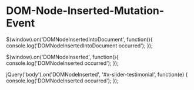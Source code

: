 # DOM-Node-Inserted-Mutation-Event

$(window).on('DOMNodeInsertedIntoDocument', function(){
  console.log('DOMNodeInsertedIntoDocument occurred');
});

$(window).on('DOMNodeInserted', function(){
  console.log('DOMNodeInserted occurred');
});

 jQuery('body').on('DOMNodeInserted', '#x-slider-testimonial', function(e) {
       console.log('DOMNodeInserted occurred');
 });
